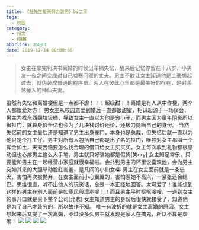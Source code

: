 ```yaml
---
title: 《杜先生每天努力装穷》by二呆
tags:
  - 校园
category:
  - 扫文
  - Ⅰ强推
abbrlink: 36083
date: 2019-12-14 00:00:00
---
```

<meta name="referrer" content="no-referrer" />

> 女主在拿完判决书离婚的时候出车祸失忆，醒来后记忆停留在十八岁，小男友一夜之间变成对自己嘘寒问暖的丈夫。男主不敢让女主知道他是土豪想起过去，就伪装成普通的程序员。两人在彼此心里都是最美好的存在，是对羡煞旁人的神仙夫妻。

<!-- more -->

虽然有失忆和离婚梗但是一点都不虐！！！超级甜！！离婚是有人从中作梗，两个人都很爱对方！
男女主从校园恋爱到婚后一直都很甜蜜，相识起源于一场误会，男主为找东西翻垃圾桶，导致女主一直以为他是穷小子，而男主因为童年阴影所以很抠门，就算身价千亿也会为了几块钱讨价还价，还极力隐瞒自己的身份。
当然失忆前的女主最后还是知道了男主出身豪门，本身也是总裁，但失忆后就一直以为他只是个打工仔。男主对所有人包括自己都是出了名的抠门，唯独对女主那叫一个挥金如土，天天苦恼要怎么找合理的借口给女主买买买。女主每次收到礼物都很感动但也心疼男主这么大手笔，男主就只好骗她都是假货[笑cry]
女主知足常乐，只要能和男主在一起经营小家庭就很幸福啦。会扑到男主的怀里说喜欢他，会为男主突如其来的大胆举动脸红害羞，是凡间的小仙女😭
男主在女主面前就是一条忠犬，害怕再次被抛弃，在女主面前小心翼翼的，害怕惹她不高兴，一紧张还会结巴。思维很直，听不出他人的玩笑话，总是一本正经地回答。太可爱了！谁能想到这样的男主在别人面前是如寒风般凛冽呢！！而且男主平时抠抠嗖嗖，一遇到女主的事开口就是买下整个公司[允悲]
女主知道男主的身份后很快就接受了，知道他是为了自己才装穷的，所以故作不知。
唯一有波折的就是女主离婚的原因，女主想起来后又提了一次离婚，不过没多久男主就发现是家人在搞鬼，所以不算是虐啦！
![](https://wx2.sinaimg.cn/mw690/0069kFhhgy1g9vq22k3irj30n01ds7wi.jpg)
![](https://wx3.sinaimg.cn/mw690/0069kFhhgy1g9vq24z2ucj30n01ds7wi.jpg)
![](https://wx4.sinaimg.cn/mw690/0069kFhhgy1g9vq1zr7krj30n01ds4qp.jpg)
![](https://wx4.sinaimg.cn/mw690/0069kFhhgy1g9vq26gftyj30n01ds4qp.jpg)